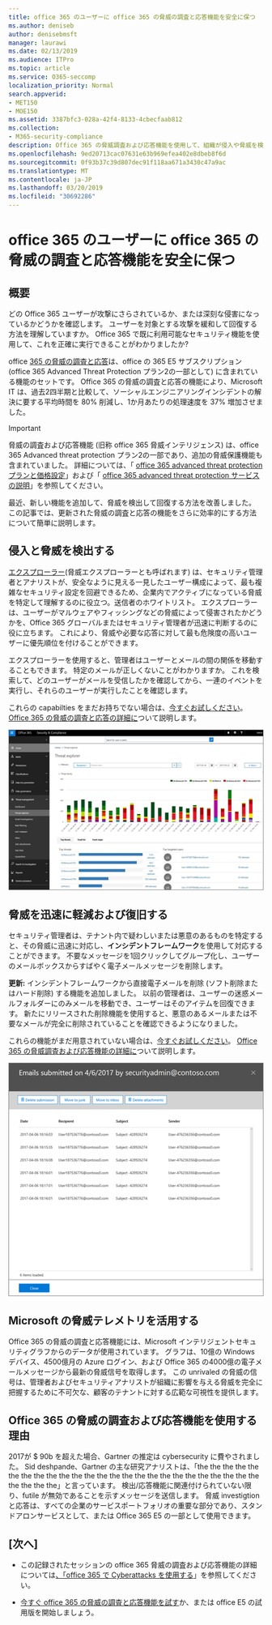 ```yaml
---
title: office 365 のユーザーに office 365 の脅威の調査と応答機能を安全に保つ
ms.author: deniseb
author: denisebmsft
manager: laurawi
ms.date: 02/13/2019
ms.audience: ITPro
ms.topic: article
ms.service: O365-seccomp
localization_priority: Normal
search.appverid:
- MET150
- MOE150
ms.assetid: 3387bfc3-028a-42f4-8133-4cbecfaab812
ms.collection:
- M365-security-compliance
description: Office 365 の脅威調査および応答機能を使用して、組織が侵入や脅威を検出し、脅威から迅速に脅威を軽減および回復する方法について説明します。
ms.openlocfilehash: 9ed20713cac07631e63b969efea402e8dbeb8f6d
ms.sourcegitcommit: 0f93b37c39d807dec91f118aa671a3430c47a9ac
ms.translationtype: MT
ms.contentlocale: ja-JP
ms.lasthandoff: 03/20/2019
ms.locfileid: "30692286"
---
```

# <a name="keep-your-office-365-users-safe-with-office-365-threat-investigation-and-response-capabilities"></a>office 365 のユーザーに office 365 の脅威の調査と応答機能を安全に保つ

## <a name="overview"></a>概要

どの Office 365 ユーザーが攻撃にさらされているか、または深刻な侵害になっているかどうかを確認します。 ユーザーを対象とする攻撃を緩和して回復する方法を理解していますか。 Office 365 で既に利用可能なセキュリティ機能を使用して、これを正確に実行できることがわかりましたか? 
  
office [365 の脅威の調査と応答](office-365-ti.md)は、office の 365 E5 サブスクリプション (office 365 Advanced Threat Protection プラン2の一部として) に含まれている機能のセットです。 Office 365 の脅威の調査と応答の機能により、Microsoft IT は、過去2四半期と比較して、ソーシャルエンジニアリングインシデントの解決に要する平均時間を 80% 削減し、1か月あたりの処理速度を 37% 増加させました。 

> [!IMPORTANT]
> 脅威の調査および応答機能 (旧称 office 365 脅威インテリジェンス) は、office 365 Advanced threat protection プラン2の一部であり、追加の脅威保護機能も含まれていました。 詳細については、「 [office 365 advanced threat protection プランと価格設定](https://products.office.com/exchange/advance-threat-protection)」および「 [office 365 advanced threat protection サービスの説明](https://docs.microsoft.com/office365/servicedescriptions/office-365-advanced-threat-protection-service-description)」を参照してください。
  
最近、新しい機能を追加して、脅威を検出して回復する方法を改善しました。 この記事では、更新された脅威の調査と応答の機能をさらに効率的にする方法について簡単に説明します。
  
## <a name="detect-intrusions-and-threats"></a>侵入と脅威を検出する

[エクスプローラー](use-explorer-in-security-and-compliance.md)(脅威エクスプローラーとも呼ばれます) は、セキュリティ管理者とアナリストが、安全なように見える一見したユーザー構成によって、最も複雑なセキュリティ設定を回避できるため、企業内でアクティブになっている脅威を特定して理解するのに役立つ。送信者のホワイトリスト。 エクスプローラーは、ユーザーがマルウェアやフィッシングなどの脅威によって侵害されたかどうかを、Office 365 グローバルまたはセキュリティ管理者が迅速に判断するのに役に立ちます。 これにより、脅威や必要な応答に対して最も危険度の高いユーザーに優先順位を付けることができます。 
  
エクスプローラーを使用すると、管理者はユーザーとメールの間の関係を移動することもできます。 特定のメールが正しくないことがわかりますか。 これを検索して、どのユーザーがメールを受信したかを確認してから、一連のイベントを実行し、それらのユーザーが実行したことを確認します。

これらの capabilties をまだお持ちでない場合は、[今すぐお試しください](https://aka.ms/tryo365threatintel3)。 [Office 365 の脅威の調査と応答の詳細に](https://aka.ms/readmoreabouto365threatintel)ついて説明します。
  
![Office 365 の脅威エクスプローラーのスクリーンショット、マルウェアファミリによる色分け](media/591338dd-252a-437d-b5f2-87aa42e74b0c.png)
  
## <a name="quickly-mitigate-and-recover-from-threats"></a>脅威を迅速に軽減および復旧する

セキュリティ管理者は、テナント内で疑わしいまたは悪意のあるものを特定すると、その脅威に迅速に対応し、**インシデントフレームワーク**を使用して対応することができます。 不要なメッセージを1回クリックしてグループ化し、ユーザーのメールボックスからすばやく電子メールメッセージを削除します。 
  
 **更新:** インシデントフレームワークから直接電子メールを削除 (ソフト削除またはハード削除) する機能を追加しました。 以前の管理者は、ユーザーの迷惑メールフォルダーにのみメールを移動でき、ユーザーはそのアイテムを回復できます。 新たにリリースされた削除機能を使用すると、悪意のあるメールまたは不要なメールが完全に削除されていることを確認できるようになりました。 
  
これらの機能がまだ用意されていない場合は、[今すぐお試しください](https://aka.ms/tryo365threatintel3)。 [Office 365 の脅威調査および応答機能の詳細に](https://aka.ms/readmoreabouto365threatintel)ついて説明します。
  
![インシデント修復の電子メールリストのスクリーンショット](media/9d8452d3-d8d2-4b26-81f9-76396e08dd17.png)
  
## <a name="leverage-the-threat-telemetry-of-microsoft"></a>Microsoft の脅威テレメトリを活用する

Office 365 の脅威の調査と応答機能には、Microsoft インテリジェントセキュリティグラフからのデータが使用されています。 グラフは、10億の Windows デバイス、4500億月の Azure ログイン、および Office 365 の4000億の電子メールメッセージから最新の脅威信号を取得します。 この unrivaled の脅威の信号は、管理者およびセキュリティアナリストが組織に影響を与える脅威を完全に把握するために不可欠な、顧客のテナントに対する広範な可視性を提供します。 
  
   
## <a name="why-use-office-365-threat-investigation-and-response-capabilities"></a>Office 365 の脅威の調査および応答機能を使用する理由

2017が $ 90b を超えた場合、Gartner の推定は cybersecurity に費やされました。 Sid deshpande、Gartner の主な研究アナリストは、「the the the the the the the the the the the the the the the the the the the the the the the the the the the the the」と言っています。 検出/応答機能に関連付けられていない限り、futile が無効であることを示すメッセージを送信します。 脅威 investigtion と応答は、すべての企業のサービスポートフォリオの重要な部分であり、スタンドアロンサービスとして、または Office 365 E5 の一部として使用できます。
  
## <a name="whats-next"></a>[次へ]

- この記録されたセッションの office 365 脅威の調査および応答機能の詳細については[、「office 365 で Cyberattacks を使用する](https://myignite.microsoft.com/videos/53723)」を参照してください。
    
- [今すぐ office 365 の脅威の調査と応答機能を試す](https://aka.ms/tryo365threatintel3)か、または office E5 の試用版を開始しましょう。 
    

